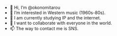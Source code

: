 - 👋 Hi, I’m @okonomitarou
- 👀 I’m interested in Western music (1960s-80s).
- 🌱 I am currently studying IP and the internet.
- 💞️ I want to collaborate with everyone in the world.
- 📫 The way to contact me is SNS.

<!---
okonomitarou/okonomitarou is a ✨ special ✨ repository because its `README.md` (this file) appears on your GitHub profile.
You can click the Preview link to take a look at your changes.
--->
